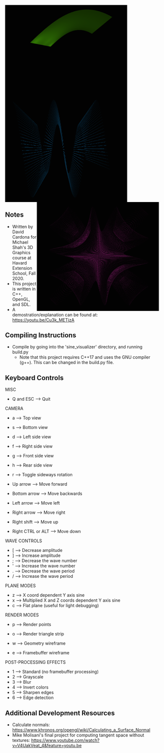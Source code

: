 <img align="left" src="./media/DavidCardona_FinalProject_Fall2020_1.png" width="400px" alt="picture">
<img align="center" src="./media/DavidCardona_FinalProject_Fall2020_2.png" width="400px" alt="picture">
<img align="right" src="./media/DavidCardona_FinalProject_Fall2020_3.png" width="400px" alt="picture">

## Notes
  * Written by David Cardona for Michael Shah's 3D Graphics course at Havard Extension School, Fall 2020.
  * This project is written in C++, OpenGL, and SDL.
  * A demostration/explanation can be found at: https://youtu.be/Cu3k_METjzA


## Compiling Instructions
  * Compile by going into the 'sine_visualizer' directory, and running build.py
    * Note that this project requires C++17 and uses the GNU compiler (g++). This can be changed in the build.py file.


## Keyboard Controls
MISC
  * Q and ESC   --> Quit

CAMERA
  * a   --> Top view
  * s   --> Bottom view
  * d   --> Left side view
  * f   --> Right side view
  * g   --> Front side view
  * h   --> Rear side view

  * r   --> Toggle sideways rotation

  * Up arrow            --> Move forward
  * Bottom arrow        --> Move backwards
  * Left arrow          --> Move left
  * Right arrow         --> Move right
  * Right shift         --> Move up
  * Right CTRL or ALT   --> Move down

WAVE CONTROLS
  * [   --> Decrease amplitude
  * ]   --> Increase amplitude
  * ;   --> Decrease the wave number
  * '   --> Increase the wave number
  * .   --> Decrease the wave period
  * /   --> Increase the wave period

PLANE MODES
  * z   --> X coord dependent Y axis sine
  * x   --> Multiplied X and Z coords dependent Y axis sine
  * c   --> Flat plane (useful for light debugging)

RENDER MODES
  * p   --> Render points
  * o   --> Render triangle strip

  * w   --> Geometry wireframe
  * e   --> Framebuffer wireframe

POST-PROCESSING EFFECTS
  * 1   --> Standard (no framebuffer processing)
  * 2   --> Grayscale
  * 3   --> Blur
  * 4   --> Invert colors
  * 5   --> Sharpen edges
  * 6   --> Edge detection


## Additional Development Resources
  * Calculate normals: https://www.khronos.org/opengl/wiki/Calculating_a_Surface_Normal
  * Mike Molisani's final project for computing tangent space without textures: https://www.youtube.com/watch?v=V4UakVeat_4&feature=youtu.be